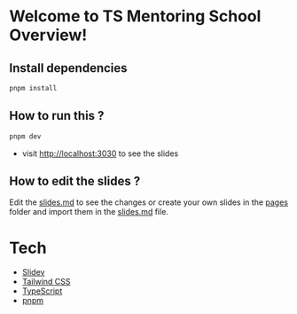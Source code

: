 # Welcome to TS Mentoring School Overview!

## Install dependencies

```bash
pnpm install
```

## How to run this ?

```bash
pnpm dev
```

- visit <http://localhost:3030> to see the slides

## How to edit the slides ?

Edit the [slides.md](./slides.md) to see the changes
or create your own slides in the [pages](./pages) folder and import them in the [slides.md](./slides.md) file.

# Tech

- [Slidev](https://github.com/slidevjs/slidev)
- [Tailwind CSS](https://tailwindcss.com/)
- [TypeScript](https://www.typescriptlang.org/)
- [pnpm](https://pnpm.io/)